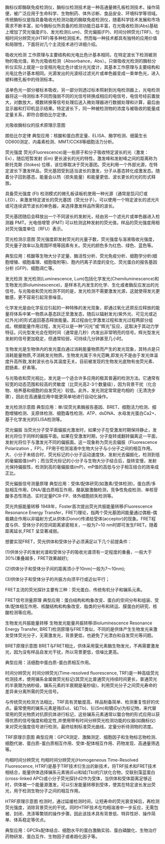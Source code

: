 酶标仪即酶联免疫检测仪，酶标仪检测技术是一种高通量微孔板检测技术，操作简便，被广泛应用于生命科学、生物制药、体外诊断、食品安全、环境科学等领域。传统酶标仪是指具备吸收光检测功能的酶联免疫检测仪，随着科学技术发展和市场需求不断丰富，如今酶标仪所具备的检测功能日益丰富，在光吸收检测(Abs)基础上增加了荧光强度(FI)、发光检测(Lum)、荧光偏振(FP)、时间分辨荧光(TRF)、匀相时间分辨荧光(HTRF)等多种检测技术。然而每一种技术都具有独特的应用价值和局限性，下面将对几个主流技术进行详细介绍。

吸收光检测
工作原理与主要结构和光电比色计基本相同，在特定波长下检测被测物的吸光值，称为光吸收检测（Absorbance，Abs）。只做吸收光检测的酶标分析仪实际上就是一台变相光电比色计或分光光度计，其基本工作原理与主要结构和光电比色计基本相同。光源发出的光波经过滤光片或单色器变成一束单色光，进入塑料微孔板中的待测标本。

该单色光一部分被标本吸收，另一部分则透过标本照射到光电检测器上，光电检测器将这一待测标本不同而强弱不同的光信号转换成相应的电信号，电信号经前置放大，对数放大，模数转换等信号处理后送入微处理器进行数据处理和计算，最后由显示器和打印机显示结果。特定波长下，同一种被检测物的浓度与被吸收的能量成定量关系，即符合朗伯比尔定律。


光吸收酶标仪的技术原理示意图

朗伯比尔定律
典型应用：核酸和蛋白质定量、ELISA、酶学检测、细菌生长OD600测定、内毒素检测、MMT/CCK8等细胞活力分析。

荧光强度
荧光(Fluorescence)是一些原子和分子吸收特定波长的光（激发：Ex），随后短暂发射 (Em) 更长波长的光的特性。激发峰和发射峰之间的距离称为斯托克斯 (Stokes) 位移，该位移取决于荧光基团。荧光利用一个外部光源，在特定波长下激发样品，荧光基团受到适当波长的激发，分子从基态转化成激发态。随着分子回到基态，能量会以热（损失能量）和能量更低、波长更长的光的形式释放。

具备荧光强度 (FI) 检测模式的微孔板读板机使用一种光源（通常是氙闪灯或 LED），来激发特定波长的荧光基团（荧光分子）。可以使用一个特定波长的滤光片或可连续调节波长的单色器，来选择激发样品所需的波长。

荧光基团随后会释放出一个不同波长的发射光，经由另一个滤光片或单色器进入检测器 PMT。光电倍增管 (PMT) 可以检测这种发射的荧光值，样品的荧光强度用相对荧光强度单位（RFU）表示。


荧光检测示意图
荧光强度即发射荧光的光量子数，荧光强度与溶液吸收光强度，荧光量子效率以及周围环境等因素有关。荧光的颜色多为红色、绿色、蓝色等。

典型应用：核酸等生物大分子定量、酶活性分析、荧光免疫分析、细胞学分析(细胞增殖、细胞毒理、细胞吸附等)、胞内钙离子浓度的变化、荧光蛋白的报告基因分析 (GFP)、细胞凋亡等。

发光检测
发光检测(Luminescence, Lum)包括化学发光(Chemiluminescence)和生物发光(Bioluminescence)，是样本孔内发生的化学、生化或者酶反应发出的光信号。与光吸收和荧光检测不同的是，发光检测不需要激发光源，这就使得发光更敏感，更不容易引起背景噪音。

化学发光是由化学反应引起的一种特殊的发光现象，即通过氧化还原反应释放的能量将体系中某一物质从基态跃迁至激发态，随后以辐射发光(紫外光、可见光或近红外光)的形式返回基态释放能量。其过程由化学激发过程和发光过程两部分组成。根据能量作用过程，发光可以是一种“闪光”或“辉光”反应，这取决于其动力学特征。闪光型发光会在短时间（通常是几秒）内发出非常明亮的信号。辉光型发光发射的信号更加稳定，但通常较弱，可持续几分钟甚至几小时。

生物发光是生物体内的发光蛋白通过消耗能量物质而产生的发光现象，其特点是只消耗能量物质,不消耗发光物质。生物发光属于冷光范畴,即发光不是由于发光体温度升高所致,发射波长也与其温度无关。目前被发现的生物发光底物有虫荧光素、腔肠素、虾素等。

与光吸收和荧光相比，发光是一个适合许多应用的极其普遍的检测方法。它通常有较宽的动态范围和较高的灵敏度（比荧光高2-3个数量级），因为背景干扰（化合物、培养基和细胞的自发荧光）较低。此外，发光测定常常是均相的（无清洗步骤），因此在高通量应用中能更简单地进行自动化操作。


发光检测示意图
典型应用：单/双荧光素酶报告基因、BRET、细胞活力检测、细胞增殖检测、支原体检测、细胞毒性检测、ATP、dsDNA、水母发光蛋白Ca2+、基于化学发光的ELISA检测等。

荧光偏振
当荧光分子受平面偏振光激发时，如果分子在受激发时期保持静止，发射光将位于同样的偏振平面。如果在受激发时期，分子旋转或翻转偏离这一平面，发射光将位于与激发光不同的偏振面。这一现象称为荧光去偏振（Fluorescence Polarization ，FP）。FP用于检测溶液中生物大分子与小分子之间的相互作用。大、小分子未结合时，荧光标记的小分子运动速度快，发射光去偏振化，检测到低的毫偏振值(mP)；而当荧光标记的小分子与生物大分子结合后，旋转变慢，发射光保持偏振性，检测到高的毫偏振值(mP)，mP值的高低与分子相互结合的效率成正比。


荧光偏振信号测量原理
典型应用：受体/配体研究(如激素/受体检测)，蛋白质/多肽相互作用，DNA/蛋白质相互作用，酪氨酸激酶检测，竞争性免疫检测、单核苷酸多态性筛选、实时定量PCR-FP、体外细胞损失检测等。

荧光共振能量转移
1948年，Foster首次提出荧光共振能量转移(Fluorescence Resonance Energy Transfer，FRET)理论，指两个荧光基团间能量通过偶极-偶极耦合作用以非辐射方式从供体(Donor)传递给受体(acceptor)的现象。FRET程度与供、受体分子的空间距离紧密相关，一般为7~10 nm时即可发生FRET。随着距离延长,FRET 呈显著减弱。

想要实现FRET，荧光供体和受体分子必须满足以下几个前提条件：

(1)供体分子的发射光谱和受体分子的吸收光谱须有一定程度的重叠，一般大于30%(重叠越多，FRET效果越好);

(2)供体分子和受体分子间的距离须小于10nm(一般为7～10nm);

(3)供体分子和受体分子的共振方向须平行或近似平行；

FRET主流的荧光探针主要有三种：荧光蛋白、传统有机分子和镧系元素。


FRET信号测量原理
典型应用：蛋白结构和构象改变、蛋白的空间分布和组装、受体/配体相互作用、核酸结构和构象改变、脂类的分布和转运、膜蛋白的研究、核酸检测等应用。

生物发光共振能量转移
生物发光能量共振转移(Bioluminescence Resonance Energy Transfer, BRET)检测原理与FRET类似，不同的是供体产生生物发光来激发受体荧光分子，无需激发光，背景更低，也避免了光漂白和自发荧光等问题。


BRET原理示意图
BRET与FRET相比，供体采用萤光素酶生物发光，不再需要激发光，因为没有样品自发光干扰，所以背景更低，信噪比更高。

典型应用：活细胞中蛋白质-蛋白质相互作用。

时间分辨荧光
时间分辨荧光(Time-resolved fluorescence, TRF)是一种高级荧光检测技术，使用镧系金属做荧光标记(其荧光比普通荧光持续时间更长，普通荧光的半衰期为纳秒级，镧系元素的半衰期是毫秒级)，利用荧光分子之间荧光寿命的差异来分离所需的荧光信号。

与传统荧光检测方法相比，TRF具有灵敏度高、样品制备简单、检测重复性好的优点。最常使用的镧系元素是铕(Eu)、铽(Tb)、钐(Sm)和镝(Dy)为标记物，来代替常用的荧光物质对抗原抗体进行标记，这些镧系元素通常以螯合物的形式应用以获得优质的信号强度和稳定性,并使用带有时间分辨荧光检测功能的仪器(如酶标仪)来对荧光强度信号进行检测，最终绘制标准荧光曲线，定量分析待测物的浓度。


TRF原理示意图
典型应用：GPCR测定、激酶测定、细胞因子和生物标志物检测、细胞代谢、蛋白质-蛋白质相互作用、受体-配体相互作用、药物发现、高通量筛选等。

均相时间分辨荧光
均相时间分辨荧光(Homogeneous Time-Resolved Fluorescence, HTRF)是基于TRF技术衍生出的新技术，将TRF技术和FRET技术相结合，能量供体选择镧系元素铕(Eu)和铽(Tb)的穴状化合物，交联别藻蓝蛋白(cross-linked APC)或小分子荧光探针d2作为受体，当供体和受体距离足够近时，供体被一个能量源激发，可以引发能量转移到受体，使其在特定波长发出荧光，用于检测生物分子之间的相互作用。


HTRF原理示意图
检测时，通过延缓检测时间，让短寿命的荧光衰变掉后，再检测荧光强度，消除背景荧光的干扰。同时HTRF技术在均相溶液中一步反应，无需包被、封闭、洗涤等繁琐的操作步骤。因此该技术具有背景低、特异性好、操作简单、体系稳定等优点。

典型应用：GPCRs配体结合、细胞水平的蛋白激酶实验、蛋白磷酸化、生物治疗药物研发、蛋白互作、生物因子或者趋化因子等。